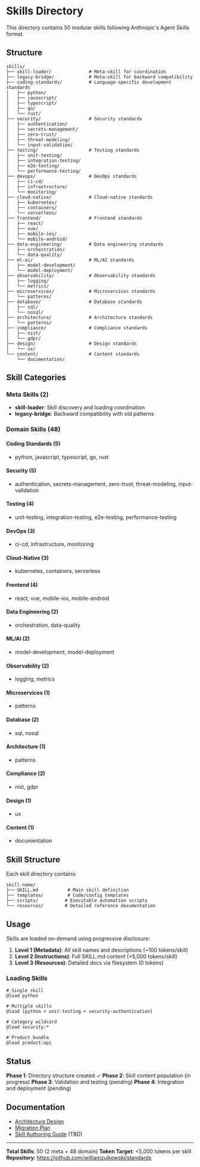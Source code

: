 # Skills Directory

This directory contains 50 modular skills following Anthropic's Agent Skills format.

## Structure

```
skills/
├── skill-loader/              # Meta-skill for coordination
├── legacy-bridge/             # Meta-skill for backward compatibility
├── coding-standards/          # Language-specific development standards
│   ├── python/
│   ├── javascript/
│   ├── typescript/
│   ├── go/
│   └── rust/
├── security/                  # Security standards
│   ├── authentication/
│   ├── secrets-management/
│   ├── zero-trust/
│   ├── threat-modeling/
│   └── input-validation/
├── testing/                   # Testing standards
│   ├── unit-testing/
│   ├── integration-testing/
│   ├── e2e-testing/
│   └── performance-testing/
├── devops/                    # DevOps standards
│   ├── ci-cd/
│   ├── infrastructure/
│   └── monitoring/
├── cloud-native/              # Cloud-native standards
│   ├── kubernetes/
│   ├── containers/
│   └── serverless/
├── frontend/                  # Frontend standards
│   ├── react/
│   ├── vue/
│   ├── mobile-ios/
│   └── mobile-android/
├── data-engineering/          # Data engineering standards
│   ├── orchestration/
│   └── data-quality/
├── ml-ai/                     # ML/AI standards
│   ├── model-development/
│   └── model-deployment/
├── observability/             # Observability standards
│   ├── logging/
│   └── metrics/
├── microservices/             # Microservices standards
│   └── patterns/
├── database/                  # Database standards
│   ├── sql/
│   └── nosql/
├── architecture/              # Architecture standards
│   └── patterns/
├── compliance/                # Compliance standards
│   ├── nist/
│   └── gdpr/
├── design/                    # Design standards
│   └── ux/
└── content/                   # Content standards
    └── documentation/
```

## Skill Categories

### Meta Skills (2)
- **skill-loader**: Skill discovery and loading coordination
- **legacy-bridge**: Backward compatibility with old patterns

### Domain Skills (48)

#### Coding Standards (5)
- python, javascript, typescript, go, rust

#### Security (5)
- authentication, secrets-management, zero-trust, threat-modeling, input-validation

#### Testing (4)
- unit-testing, integration-testing, e2e-testing, performance-testing

#### DevOps (3)
- ci-cd, infrastructure, monitoring

#### Cloud-Native (3)
- kubernetes, containers, serverless

#### Frontend (4)
- react, vue, mobile-ios, mobile-android

#### Data Engineering (2)
- orchestration, data-quality

#### ML/AI (2)
- model-development, model-deployment

#### Observability (2)
- logging, metrics

#### Microservices (1)
- patterns

#### Database (2)
- sql, nosql

#### Architecture (1)
- patterns

#### Compliance (2)
- nist, gdpr

#### Design (1)
- ux

#### Content (1)
- documentation

## Skill Structure

Each skill directory contains:

```
skill-name/
├── SKILL.md           # Main skill definition
├── templates/         # Code/config templates
├── scripts/          # Executable automation scripts
└── resources/        # Detailed reference documentation
```

## Usage

Skills are loaded on-demand using progressive disclosure:

1. **Level 1 (Metadata)**: All skill names and descriptions (~100 tokens/skill)
2. **Level 2 (Instructions)**: Full SKILL.md content (<5,000 tokens/skill)
3. **Level 3 (Resources)**: Detailed docs via filesystem (0 tokens)

### Loading Skills

```
# Single skill
@load python

# Multiple skills
@load [python + unit-testing + security-authentication]

# Category wildcard
@load security:*

# Product bundle
@load product:api
```

## Status

**Phase 1**: Directory structure created ✓
**Phase 2**: Skill content population (in progress)
**Phase 3**: Validation and testing (pending)
**Phase 4**: Integration and deployment (pending)

## Documentation

- [Architecture Design](../docs/migration/architecture-design.md)
- [Migration Plan](../docs/migration/migration-plan.md)
- [Skill Authoring Guide](../docs/migration/skill-authoring-guide.md) (TBD)

---

**Total Skills**: 50 (2 meta + 48 domain)
**Token Target**: <5,000 tokens per skill
**Repository**: https://github.com/williamzujkowski/standards
